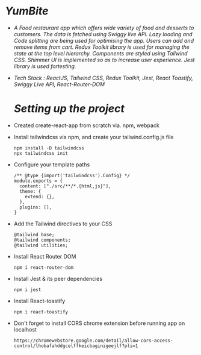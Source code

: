 # *YumBite*

- *A Food restaurant app which offers wide variety of food and desserts to customers. The data is fetched using Swiggy live
API. Lazy loading and Code splitting are being used for optimising the app. Users can add and remove items from
cart. Redux Toolkit library is used for managing the state at the top level hierarchy. Components are styled using Tailwind
CSS. Shimmer UI is implemented so as to increase user experience. Jest library is used fortesting.*

- *Tech Stack : ReactJS, Tailwind CSS, Redux Toolkit, Jest, React Toastify, Swiggy Live API, React-Router-DOM*

  # *Setting up the project*

- Created create-react-app from scratch via. npm, webpack
 
- Install tailwindcss via npm, and create your tailwind.config.js file
  ```
  npm install -D tailwindcss
  npx tailwindcss init
  ```
  
- Configure your template paths
  ```
  /** @type {import('tailwindcss').Config} */
  module.exports = {
    content: ["./src/**/*.{html,js}"],
    theme: {
      extend: {},
    },
    plugins: [],
  }
  ```
  
- Add the Tailwind directives to your CSS
  ```
  @tailwind base;
  @tailwind components;
  @tailwind utilities;
  ```
  
- Install React Router DOM
  ```
  npm i react-router-dom
  ```
  
- Install Jest & its peer dependencies
  ```
  npm i jest
  ```
  
- Install React-toastify
  ```
  npm i react-toastify
  ```
  
- Don't forget to install CORS chrome extension before running app on localhost
  ```
  https://chromewebstore.google.com/detail/allow-cors-access-control/lhobafahddgcelffkeicbaginigeejlf?pli=1
  ```
